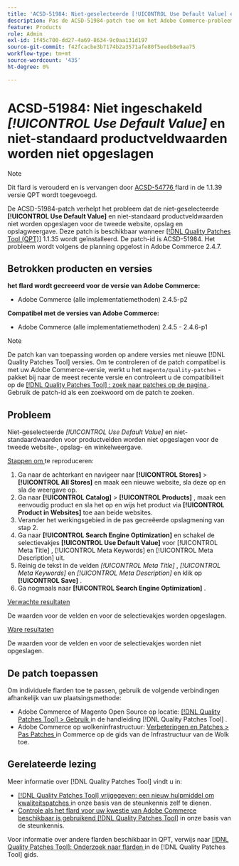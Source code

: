 ```yaml
---
title: 'ACSD-51984: Niet-geselecteerde [!UICONTROL Use Default Value] en niet-standaard productveldwaarden worden niet opgeslagen voor de tweede website, winkel en winkelweergave'
description: Pas de ACSD-51984-patch toe om het Adobe Commerce-probleem op te lossen, waarbij de niet-geselecteerde [!UICONTROL Use Default Value] en niet-standaard productveldwaarden niet worden opgeslagen voor de tweede website-, opslag- en winkelweergave.
feature: Products
role: Admin
exl-id: 1f45c700-dd27-4a69-8634-9c0aa131d197
source-git-commit: f42fcacbe3b7174b2a3571afe80f5eedb8e9aa75
workflow-type: tm+mt
source-wordcount: '435'
ht-degree: 0%

---
```


# ACSD-51984: Niet ingeschakeld *[!UICONTROL Use Default Value]* en niet-standaard productveldwaarden worden niet opgeslagen

>[!NOTE]
>
>Dit flard is verouderd en is vervangen door [ ACSD-54776 ](/help/support-tools/patches-available-in-qpt-tool/v1-1-39/acsd-54776-unchecked-used-default-value-and-non-default-product-field-values-are-not-saved.md) flard in de 1.1.39 versie QPT wordt toegevoegd.

De ACSD-51984-patch verhelpt het probleem dat de niet-geselecteerde **[!UICONTROL Use Default Value]** en niet-standaard productveldwaarden niet worden opgeslagen voor de tweede website, opslag en opslagweergave. Deze patch is beschikbaar wanneer [[!DNL Quality Patches Tool (QPT)]](/help/announcements/adobe-commerce-announcements/magento-quality-patches-released-new-tool-to-self-serve-quality-patches.md) 1.1.35 wordt geïnstalleerd. De patch-id is ACSD-51984. Het probleem wordt volgens de planning opgelost in Adobe Commerce 2.4.7.

## Betrokken producten en versies

**het flard wordt gecreeerd voor de versie van Adobe Commerce:**

* Adobe Commerce (alle implementatiemethoden) 2.4.5-p2

**Compatibel met de versies van Adobe Commerce:**

* Adobe Commerce (alle implementatiemethoden) 2.4.5 - 2.4.6-p1

>[!NOTE]
>
>De patch kan van toepassing worden op andere versies met nieuwe [!DNL Quality Patches Tool] versies. Om te controleren of de patch compatibel is met uw Adobe Commerce-versie, werkt u het `magento/quality-patches` -pakket bij naar de meest recente versie en controleert u de compatibiliteit op de [[!DNL Quality Patches Tool] : zoek naar patches op de pagina ](https://experienceleague.adobe.com/tools/commerce-quality-patches/index.html) . Gebruik de patch-id als een zoekwoord om de patch te zoeken.

## Probleem

Niet-geselecteerde *[!UICONTROL Use Default Value]* en niet-standaardwaarden voor productvelden worden niet opgeslagen voor de tweede website-, opslag- en winkelweergave.

<u> Stappen om </u> te reproduceren:

1. Ga naar de achterkant en navigeer naar **[!UICONTROL Stores]** > **[!UICONTROL All Stores]** en maak een nieuwe website, sla deze op en sla de weergave op.
1. Ga naar **[!UICONTROL Catalog]** > **[!UICONTROL Products]** , maak een eenvoudig product en sla het op en wijs het product via **[!UICONTROL Product in Websites]** toe aan beide websites.
1. Verander het werkingsgebied in de pas gecreëerde opslagmening van stap 2.
1. Ga naar **[!UICONTROL Search Engine Optimization]** en schakel de selectievakjes **[!UICONTROL Use Default Value]** voor [!UICONTROL Meta Title] , [!UICONTROL Meta Keywords] en [!UICONTROL Meta Description] uit.
1. Reinig de tekst in de velden *[!UICONTROL Meta Title]* , *[!UICONTROL Meta Keywords]* en *[!UICONTROL Meta Description]* en klik op **[!UICONTROL Save]** .
1. Ga nogmaals naar **[!UICONTROL Search Engine Optimization]** .

<u> Verwachte resultaten </u>

De waarden voor de velden en voor de selectievakjes worden opgeslagen.

<u> Ware resultaten </u>

De waarden voor de velden en voor de selectievakjes worden niet opgeslagen.

## De patch toepassen

Om individuele flarden toe te passen, gebruik de volgende verbindingen afhankelijk van uw plaatsingsmethode:

* Adobe Commerce of Magento Open Source op locatie: [[!DNL Quality Patches Tool]  > Gebruik ](<https://experienceleague.adobe.com/docs/commerce-operations/tools/quality-patches-tool/usage.html>) in de handleiding [!DNL Quality Patches Tool] .
* Adobe Commerce op wolkeninfrastructuur: [ Verbeteringen en Patches > Pas Patches ](https://experienceleague.adobe.com/docs/commerce-cloud-service/user-guide/develop/upgrade/apply-patches.html) in Commerce op de gids van de Infrastructuur van de Wolk toe.

## Gerelateerde lezing

Meer informatie over [!DNL Quality Patches Tool] vindt u in:

* [[!DNL Quality Patches Tool]  vrijgegeven: een nieuw hulpmiddel om kwaliteitspatches ](/help/announcements/adobe-commerce-announcements/magento-quality-patches-released-new-tool-to-self-serve-quality-patches.md) in onze basis van de steunkennis zelf te dienen.
* [ Controle als het flard voor uw kwestie van Adobe Commerce beschikbaar is gebruikend  [!DNL Quality Patches Tool]](/help/support-tools/patches-available-in-qpt-tool/check-patch-for-magento-issue-with-magento-quality-patches.md) in onze basis van de steunkennis.

Voor informatie over andere flarden beschikbaar in QPT, verwijs naar [[!DNL Quality Patches Tool]: Onderzoek naar flarden ](<https://experienceleague.adobe.com/tools/commerce-quality-patches/index.html>) in de [!DNL Quality Patches Tool] gids.
